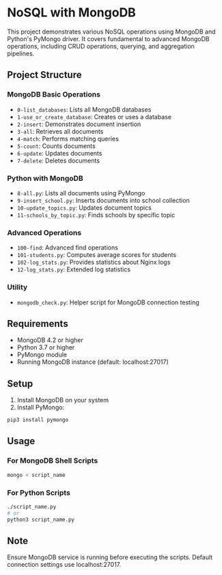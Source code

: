 # NoSQL with MongoDB

This project demonstrates various NoSQL operations using MongoDB and Python's PyMongo driver. It covers fundamental to advanced MongoDB operations, including CRUD operations, querying, and aggregation pipelines.

## Project Structure

### MongoDB Basic Operations
* `0-list_databases`: Lists all MongoDB databases
* `1-use_or_create_database`: Creates or uses a database
* `2-insert`: Demonstrates document insertion
* `3-all`: Retrieves all documents
* `4-match`: Performs matching queries
* `5-count`: Counts documents
* `6-update`: Updates documents
* `7-delete`: Deletes documents

### Python with MongoDB
* `8-all.py`: Lists all documents using PyMongo
* `9-insert_school.py`: Inserts documents into school collection
* `10-update_topics.py`: Updates document topics
* `11-schools_by_topic.py`: Finds schools by specific topic

### Advanced Operations
* `100-find`: Advanced find operations
* `101-students.py`: Computes average scores for students
* `102-log_stats.py`: Provides statistics about Nginx logs
* `12-log_stats.py`: Extended log statistics

### Utility
* `mongodb_check.py`: Helper script for MongoDB connection testing

## Requirements
* MongoDB 4.2 or higher
* Python 3.7 or higher
* PyMongo module
* Running MongoDB instance (default: localhost:27017)

## Setup
1. Install MongoDB on your system
2. Install PyMongo:
```bash
pip3 install pymongo
```

## Usage
### For MongoDB Shell Scripts
```bash
mongo < script_name
```

### For Python Scripts
```bash
./script_name.py
# or
python3 script_name.py
```

## Note
Ensure MongoDB service is running before executing the scripts. Default connection settings use localhost:27017.
